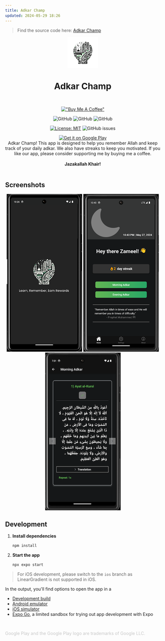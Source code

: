```yaml
---
title: Adkar Champ
updated: 2024-05-29 18:26
---
```


> Find the source code here: [Adkar Champ](https://github.com/zameel7/adkar-streak)

<div align="center">
  <picture>
 <source media="(prefers-color-scheme: dark)" srcset="../assets/Screenshots/light-logo.png" width="100px">
 <img alt="Logo of Adkar Champ" width="100px" src="../assets/Screenshots/dark-logo.png">
</picture>
  <h1>Adkar Champ</h1>
</div>

<br>

<div align="center">

[!["Buy Me A Coffee"](https://www.buymeacoffee.com/assets/img/custom_images/orange_img.png)](https://www.buymeacoffee.com/zameel7)

![GitHub](https://img.shields.io/badge/Version-1.3.3-blue)
![GitHub](https://img.shields.io/badge/Platform-Android-lightgrey)
![GitHub](https://img.shields.io/badge/Status-Active-brightgreen)

[![License: MIT](https://img.shields.io/badge/License-MIT-yellow.svg)](https://github.com/zameel7/adkar-streak/blob/main/LICENSE.md)
![GitHub issues](https://img.shields.io/github/issues/zameel7/adkar-streak)

</div>

<div align="center">
  <a href='https://play.google.com/store/apps/details?id=com.zameel7.adkarstreak&pcampaignid=pcampaignidMKT-Other-global-all-co-prtnr-py-PartBadge-Mar2515-1'>
    <img alt='Get it on Google Play' src='https://play.google.com/intl/en_us/badges/static/images/badges/en_badge_web_generic.png' width="200"/>
  </a>
</div>

<div align="center">Adkar Champ! This app is designed to help you remember Allah and keep track of your daily adkar. We also have streaks to keep you motivated. If you like our app, please consider supporting me by buying me a coffee. <br><br><b>Jazakallah Khair!</b></div>
<br>

## Screenshots

<div align="center">
  <img src="../assets/Screenshots/1.png" alt="Screenshot 1" width="245">
  <img src="../assets/Screenshots/2.png" alt="Screenshot 2" width="245">
  <img src="../assets/Screenshots/3.png" alt="Screenshot 3" width="245">
</div>

## Development

1. **Install dependencies**

    ```bash
    npm install
    ```

2. **Start the app**
    ```bash
    npx expo start
    ```

> For iOS development, please switch to the `ios` branch as LinearGradient is not supported in iOS.

In the output, you'll find options to open the app in a

-   [Development build](https://docs.expo.dev/develop/development-builds/introduction/)
-   [Android emulator](https://docs.expo.dev/workflow/android-studio-emulator/)
-   [iOS simulator](https://docs.expo.dev/workflow/ios-simulator/)
-   [Expo Go](https://expo.dev/go), a limited sandbox for trying out app development with Expo

<br>

<span style="color: #9998;">Google Play and the Google Play logo are trademarks of Google LLC.</span>
